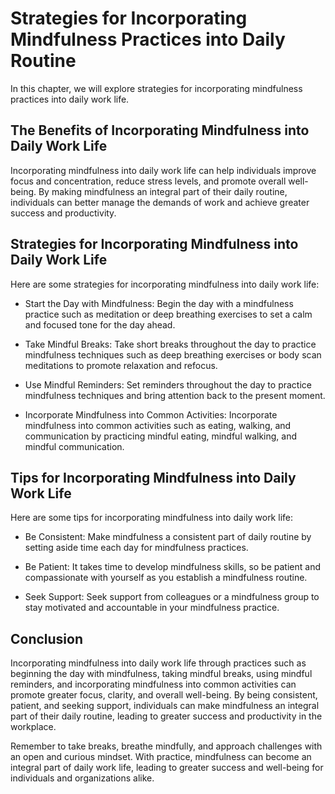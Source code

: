 Strategies for Incorporating Mindfulness Practices into Daily Routine
================================================================================================================================

In this chapter, we will explore strategies for incorporating mindfulness practices into daily work life.

The Benefits of Incorporating Mindfulness into Daily Work Life
--------------------------------------------------------------

Incorporating mindfulness into daily work life can help individuals improve focus and concentration, reduce stress levels, and promote overall well-being. By making mindfulness an integral part of their daily routine, individuals can better manage the demands of work and achieve greater success and productivity.

Strategies for Incorporating Mindfulness into Daily Work Life
-------------------------------------------------------------

Here are some strategies for incorporating mindfulness into daily work life:

* Start the Day with Mindfulness: Begin the day with a mindfulness practice such as meditation or deep breathing exercises to set a calm and focused tone for the day ahead.

* Take Mindful Breaks: Take short breaks throughout the day to practice mindfulness techniques such as deep breathing exercises or body scan meditations to promote relaxation and refocus.

* Use Mindful Reminders: Set reminders throughout the day to practice mindfulness techniques and bring attention back to the present moment.

* Incorporate Mindfulness into Common Activities: Incorporate mindfulness into common activities such as eating, walking, and communication by practicing mindful eating, mindful walking, and mindful communication.

Tips for Incorporating Mindfulness into Daily Work Life
-------------------------------------------------------

Here are some tips for incorporating mindfulness into daily work life:

* Be Consistent: Make mindfulness a consistent part of daily routine by setting aside time each day for mindfulness practices.

* Be Patient: It takes time to develop mindfulness skills, so be patient and compassionate with yourself as you establish a mindfulness routine.

* Seek Support: Seek support from colleagues or a mindfulness group to stay motivated and accountable in your mindfulness practice.

Conclusion
----------

Incorporating mindfulness into daily work life through practices such as beginning the day with mindfulness, taking mindful breaks, using mindful reminders, and incorporating mindfulness into common activities can promote greater focus, clarity, and overall well-being. By being consistent, patient, and seeking support, individuals can make mindfulness an integral part of their daily routine, leading to greater success and productivity in the workplace.

Remember to take breaks, breathe mindfully, and approach challenges with an open and curious mindset. With practice, mindfulness can become an integral part of daily work life, leading to greater success and well-being for individuals and organizations alike.
